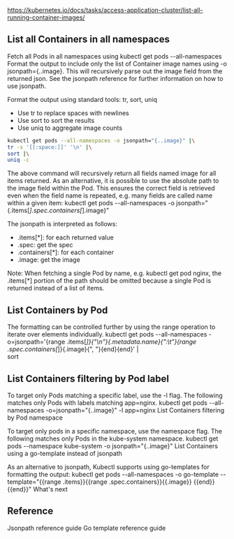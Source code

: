 https://kubernetes.io/docs/tasks/access-application-cluster/list-all-running-container-images/


## List all Containers in all namespaces

Fetch all Pods in all namespaces using kubectl get pods --all-namespaces
Format the output to include only the list of Container image names using -o jsonpath={..image}. This will recursively parse out the image field from the returned json.
See the jsonpath reference for further information on how to use jsonpath.

Format the output using standard tools: tr, sort, uniq
* Use tr to replace spaces with newlines
* Use sort to sort the results
* Use uniq to aggregate image counts

```sh
kubectl get pods --all-namespaces -o jsonpath="{..image}" |\
tr -s '[[:space:]]' '\n' |\
sort |\
uniq -c
```

The above command will recursively return all fields named image for all items returned.
As an alternative, it is possible to use the absolute path to the image field within the Pod. This ensures the correct field is retrieved even when the field name is repeated, e.g. many fields are called name within a given item:
kubectl get pods --all-namespaces -o jsonpath="{.items[*].spec.containers[*].image}"

The jsonpath is interpreted as follows:
* .items[*]: for each returned value
* .spec: get the spec
* .containers[*]: for each container
* .image: get the image

Note: When fetching a single Pod by name, e.g. kubectl get pod nginx, the .items[*] portion of the path should be omitted because a single Pod is returned instead of a list of items.

## List Containers by Pod

The formatting can be controlled further by using the range operation to iterate over elements individually.
kubectl get pods --all-namespaces -o=jsonpath='{range .items[*]}{"\n"}{.metadata.name}{":\t"}{range .spec.containers[*]}{.image}{", "}{end}{end}' |\
sort
## List Containers filtering by Pod label

To target only Pods matching a specific label, use the -l flag. The following matches only Pods with labels matching app=nginx.
kubectl get pods --all-namespaces -o=jsonpath="{..image}" -l app=nginx
List Containers filtering by Pod namespace

To target only pods in a specific namespace, use the namespace flag. The following matches only Pods in the kube-system namespace.
kubectl get pods --namespace kube-system -o jsonpath="{..image}"
List Containers using a go-template instead of jsonpath

As an alternative to jsonpath, Kubectl supports using go-templates for formatting the output:
kubectl get pods --all-namespaces -o go-template --template="{{range .items}}{{range .spec.containers}}{{.image}} {{end}}{{end}}"
What's next

## Reference
Jsonpath reference guide
Go template reference guide
